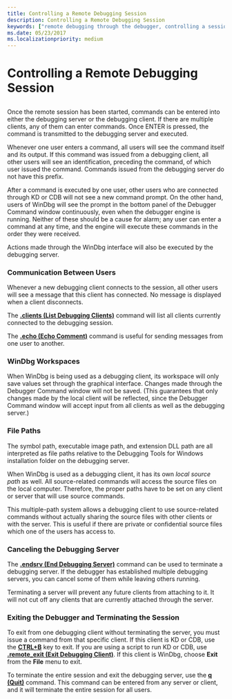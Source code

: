 ```yaml
---
title: Controlling a Remote Debugging Session
description: Controlling a Remote Debugging Session
keywords: ["remote debugging through the debugger, controlling a session"]
ms.date: 05/23/2017
ms.localizationpriority: medium
---
```


# Controlling a Remote Debugging Session


## <span id="ddk_controlling_a_remote_debugging_session_dbg"></span><span id="DDK_CONTROLLING_A_REMOTE_DEBUGGING_SESSION_DBG"></span>


Once the remote session has been started, commands can be entered into either the debugging server or the debugging client. If there are multiple clients, any of them can enter commands. Once ENTER is pressed, the command is transmitted to the debugging server and executed.

Whenever one user enters a command, all users will see the command itself and its output. If this command was issued from a debugging client, all other users will see an identification, preceding the command, of which user issued the command. Commands issued from the debugging server do not have this prefix.

After a command is executed by one user, other users who are connected through KD or CDB will not see a new command prompt. On the other hand, users of WinDbg will see the prompt in the bottom panel of the Debugger Command window continuously, even when the debugger engine is running. Neither of these should be a cause for alarm; any user can enter a command at any time, and the engine will execute these commands in the order they were received.

Actions made through the WinDbg interface will also be executed by the debugging server.

### <span id="communication_between_users"></span><span id="COMMUNICATION_BETWEEN_USERS"></span>Communication Between Users

Whenever a new debugging client connects to the session, all other users will see a message that this client has connected. No message is displayed when a client disconnects.

The [**.clients (List Debugging Clients)**](-clients--list-debugging-clients-.md) command will list all clients currently connected to the debugging session.

The [**.echo (Echo Comment)**](-echo--echo-comment-.md) command is useful for sending messages from one user to another.

### <span id="windbg_workspaces"></span><span id="WINDBG_WORKSPACES"></span>WinDbg Workspaces

When WinDbg is being used as a debugging client, its workspace will only save values set through the graphical interface. Changes made through the Debugger Command window will not be saved. (This guarantees that only changes made by the local client will be reflected, since the Debugger Command window will accept input from all clients as well as the debugging server.)

### <span id="file_paths"></span><span id="FILE_PATHS"></span>File Paths

The symbol path, executable image path, and extension DLL path are all interpreted as file paths relative to the Debugging Tools for Windows installation folder on the debugging server.

When WinDbg is used as a debugging client, it has its own *local source path* as well. All source-related commands will access the source files on the local computer. Therefore, the proper paths have to be set on any client or server that will use source commands.

This multiple-path system allows a debugging client to use source-related commands without actually sharing the source files with other clients or with the server. This is useful if there are private or confidential source files which one of the users has access to.

### <span id="canceling_the_debugging_server"></span><span id="CANCELING_THE_DEBUGGING_SERVER"></span>Canceling the Debugging Server

The [**.endsrv (End Debugging Server)**](-endsrv--end-debugging-server-.md) command can be used to terminate a debugging server. If the debugger has established multiple debugging servers, you can cancel some of them while leaving others running.

Terminating a server will prevent any future clients from attaching to it. It will not cut off any clients that are currently attached through the server.

### <span id="exiting_the_debugger_and_terminating_the_session"></span><span id="EXITING_THE_DEBUGGER_AND_TERMINATING_THE_SESSION"></span>Exiting the Debugger and Terminating the Session

To exit from one debugging client without terminating the server, you must issue a command from that specific client. If this client is KD or CDB, use the [**CTRL+B**](ctrl-b--quit-local-debugger-.md) key to exit. If you are using a script to run KD or CDB, use [**.remote\_exit (Exit Debugging Client)**](-remote-exit--exit-debugging-client-.md). If this client is WinDbg, choose **Exit** from the **File** menu to exit.

To terminate the entire session and exit the debugging server, use the [**q (Quit)**](q--qq--quit-.md) command. This command can be entered from any server or client, and it will terminate the entire session for all users.

 

 





